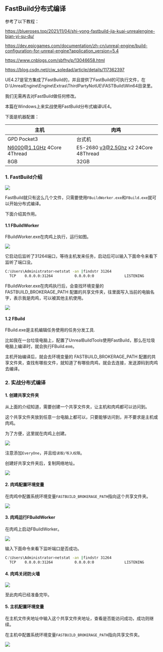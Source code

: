 ## FastBuild分布式编译

参考了以下教程：

  https://blueroses.top/2021/11/04/shi-yong-fastbuild-jia-kuai-unrealengine-bian-yi-su-du/

  https://dev.epicgames.com/documentation/zh-cn/unreal-engine/build-configuration-for-unreal-engine?application_version=5.4

  https://www.cnblogs.com/sbfhy/p/13046658.html

  https://blog.csdn.net/cjw_soledad/article/details/117362397

UE4.27是官方集成了FastBuild的，并且提供了FastBuild的可执行文件，在D:\UnrealEngine\Engine\Extras\ThirdPartyNotUE\FASTBuild\Win64目录里。

我们无需再去对FastBuild做任何修改。

本篇在Windows上来实战使用FastBuild分布式编译UE4。

下面是机器配置：

|主机   | 肉鸡  |
|---|---|
|GPD Pocket3   | 台式机  |
|N6000@1.1GHz 4Core 4Thread |E5-2680 v3@2.5Ghz x2 24Core 48Thread|
|8GB|32GB|


### 1. FastBuild介绍

![](../../imgs/fast_build/win_dir_list_file.jpg)

FastBuild就只有这么几个文件，只需要使用`FBuildWorker.exe`和`FBuild.exe`就可以开始分布式编译。

下面介绍其作用。

#### 1.1 FBuildWorker

FBuildWorker.exe在肉鸡上执行，运行如图。

![](../../imgs/fast_build/fbuildworker.jpg)

它启动后监听了31264端口，等待主机发来任务，启动后可以输入下面命令来看下监听了端口没。

```bash
C:\Users\Administrator>netstat -an |findstr 31264
  TCP    0.0.0.0:31264          0.0.0.0:0              LISTENING
```

FBuildWorker.exe在肉鸡执行后，会查找环境变量的 FASTBUILD_BROKERAGE_PATH 配置的共享文件夹，往里面写入当前的电脑名字，表示我是肉鸡，可以被其他主机使用。

![](../../imgs/fast_build/worker_computer_name_in_share_folder.jpg)

#### 1.2 FBuild

FBuild.exe是主机编辑任务使用的任务分发工具.

比如我在一台垃圾电脑上，配置了UnrealBuildTools使用FastBuild，那么在垃圾电脑上编译时，就会执行FBuild.exe。

主机开始编译后，就会去环境变量的 FASTBUILD_BROKERAGE_PATH 配置的共享文件夹，查找有哪些文件，就知道了有哪些肉鸡，就会去连接，发送源码到肉鸡去编译。


### 2. 实战分布式编译

#### 1. 创建共享文件夹

从上面的介绍知道，需要创建一个共享文件夹，让主机和肉鸡都可以访问到。

这个共享文件夹放到任意一台电脑上都可以，只要能够访问到，并不要求是主机或肉鸡。

为了方便，这里就在肉鸡上创建。

![](../../imgs/fast_build/create_share_dir.jpg)

注意添加`EveryOne`，并且给`读取/写入权限`。

创建好共享文件夹后，复制网络地址。

![](../../imgs/fast_build/share_folder_url.jpg)

#### 2. 肉鸡配置环境变量

在肉鸡中配置系统环境变量`FASTBUILD_BROKERAGE_PATH`指向这个共享文件夹。

![](../../imgs/fast_build/share_folder_env.jpg)

#### 3. 肉鸡运行FBuildWorker

在肉鸡上启动FBuildWorker。

![](../../imgs/fast_build/fbuildworker.jpg)

输入下面命令来看下监听端口是否成功。

```bash
C:\Users\Administrator>netstat -an |findstr 31264
  TCP    0.0.0.0:31264          0.0.0.0:0              LISTENING
```

#### 4. 肉鸡关闭防火墙

![](../../imgs/fast_build/close_defender.jpg)

至此肉鸡已经准备完毕。

#### 5. 主机配置环境变量

在主机文件夹地址中输入这个共享文件夹地址，查看是否能访问成功，成功则继续。

在主机中配置系统环境变量`FASTBUILD_BROKERAGE_PATH`指向共享文件夹。

![](../../imgs/fast_build/share_folder_env.jpg)